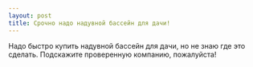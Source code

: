```yaml
---
layout: post 
title: Срочно надо надувной бассейн для дачи! 
--- 
```

Надо быстро купить надувной бассейн для дачи, но не знаю где это сделать. Подскажите проверенную компанию, пожалуйста!